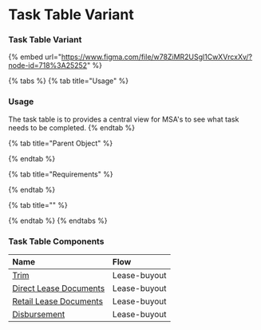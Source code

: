 # Task Table Variant

### Task Table Variant

{% embed url="https://www.figma.com/file/w78ZiMR2USgl1CwXVrcxXv/?node-id=718%3A25252" %}

{% tabs %}
{% tab title="Usage" %}
### Usage

The task table is to provides a central view for MSA's to see what task needs to be completed.
{% endtab %}

{% tab title="Parent Object" %}

{% endtab %}

{% tab title="Requirements" %}

{% endtab %}

{% tab title="" %}

{% endtab %}
{% endtabs %}

### Task Table Components

| Name | Flow |
| :--- | :--- |
| [Trim](trim.md) | Lease-buyout |
| [Direct Lease Documents](direct-lease-documents.md) | Lease-buyout |
| [Retail Lease Documents](retail-lease-documents.md) | Lease-buyout |
| [Disbursement](disbursement.md) | Lease-buyout |

